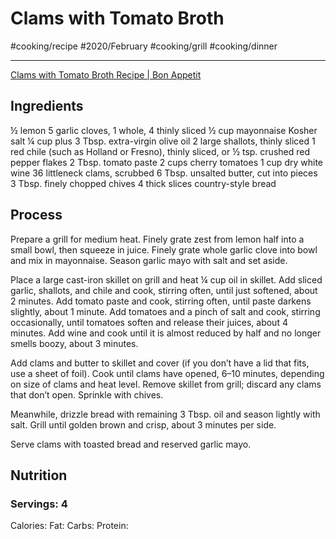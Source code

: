 # Clams with Tomato Broth
#cooking/recipe #2020/February #cooking/grill #cooking/dinner
- - - -
[Clams with Tomato Broth Recipe | Bon Appetit](https://www.bonappetit.com/recipe/clams-with-spicy-tomato-broth-and-garlic-mayo)

## Ingredients
½ lemon
5 garlic cloves, 1 whole, 4 thinly sliced
½ cup mayonnaise
Kosher salt
¼ cup plus 3 Tbsp. extra-virgin olive oil
2 large shallots, thinly sliced
1 red chile (such as Holland or Fresno), thinly sliced, or ½ tsp. crushed red pepper flakes
2 Tbsp. tomato paste
2 cups cherry tomatoes
1 cup dry white wine
36 littleneck clams, scrubbed
6 Tbsp. unsalted butter, cut into pieces
3 Tbsp. finely chopped chives
4 thick slices country-style bread

## Process
Prepare a grill for medium heat. Finely grate zest from lemon half into a small bowl, then squeeze in juice. Finely grate whole garlic clove into bowl and mix in mayonnaise. Season garlic mayo with salt and set aside.

Place a large cast-iron skillet on grill and heat ¼ cup oil in skillet. Add sliced garlic, shallots, and chile and cook, stirring often, until just softened, about 2 minutes. Add tomato paste and cook, stirring often, until paste darkens slightly, about 1 minute. Add tomatoes and a pinch of salt and cook, stirring occasionally, until tomatoes soften and release their juices, about 4 minutes. Add wine and cook until it is almost reduced by half and no longer smells boozy, about 3 minutes.

Add clams and butter to skillet and cover (if you don’t have a lid that fits, use a sheet of foil). Cook until clams have opened, 6–10 minutes, depending on size of clams and heat level. Remove skillet from grill; discard any clams that don’t open. Sprinkle with chives.

Meanwhile, drizzle bread with remaining 3 Tbsp. oil and season lightly with salt. Grill until golden brown and crisp, about 3 minutes per side.

Serve clams with toasted bread and reserved garlic mayo.

## Nutrition
### Servings: 4
Calories: 
Fat: 
Carbs: 
Protein: 